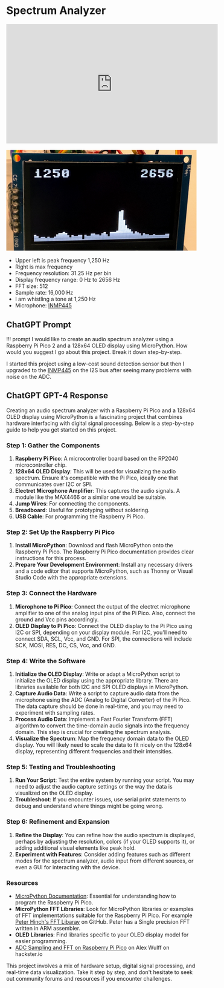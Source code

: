 # Spectrum Analyzer

<iframe width="560" height="315" src="https://www.youtube.com/embed/mszrdmg-LGs?si=CH0wDvMqMIrb2otL" title="YouTube video player" frameborder="0" allow="accelerometer; autoplay; clipboard-write; encrypted-media; gyroscope; picture-in-picture; web-share" referrerpolicy="strict-origin-when-cross-origin" allowfullscreen></iframe>

![](./oled-display-fft.jpg)

* Upper left is peak frequency 1,250 Hz
* Right is max frequency
* Frequency resolution: 31.25 Hz per bin
* Display frequency range: 0 Hz to 2656 Hz
* FFT size: 512
* Sample rate: 16,000 Hz
* I am whistling a tone at 1,250 Hz
* Microphone: [INMP445](../../sensors/15-inmp441.md)

## ChatGPT Prompt

!!! prompt
    I would like to create an audio spectrum analyzer using a Raspberry Pi Pico 2 and a 128x64 OLED display using MicroPython. How would you suggest I go about this project. Break it down step-by-step.

I started this project using a low-cost sound detection sensor but then I upgraded to the [INMP445](../../sensors/15-inmp441.md) on the I2S bus after seeing many problems with noise on the ADC.

## ChatGPT GPT-4 Response

Creating an audio spectrum analyzer with a Raspberry Pi Pico and a 128x64 OLED display using MicroPython is a fascinating project that combines hardware interfacing with digital signal processing. Below is a step-by-step guide to help you get started on this project.

### Step 1: Gather the Components

1.  **Raspberry Pi Pico**: A microcontroller board based on the RP2040 microcontroller chip.
2.  **128x64 OLED Display**: This will be used for visualizing the audio spectrum. Ensure it's compatible with the Pi Pico, ideally one that communicates over I2C or SPI.
3.  **Electret Microphone Amplifier**: This captures the audio signals. A module like the MAX4466 or a similar one would be suitable.
4.  **Jump Wires**: For connecting the components.
5.  **Breadboard**: Useful for prototyping without soldering.
6.  **USB Cable**: For programming the Raspberry Pi Pico.

### Step 2: Set Up the Raspberry Pi Pico

1.  **Install MicroPython**: Download and flash MicroPython onto the Raspberry Pi Pico. The Raspberry Pi Pico documentation provides clear instructions for this process.
2.  **Prepare Your Development Environment**: Install any necessary drivers and a code editor that supports MicroPython, such as Thonny or Visual Studio Code with the appropriate extensions.

### Step 3: Connect the Hardware

1.  **Microphone to Pi Pico**: Connect the output of the electret microphone amplifier to one of the analog input pins of the Pi Pico. Also, connect the ground and Vcc pins accordingly.
2.  **OLED Display to Pi Pico**: Connect the OLED display to the Pi Pico using I2C or SPI, depending on your display module. For I2C, you'll need to connect SDA, SCL, Vcc, and GND. For SPI, the connections will include SCK, MOSI, RES, DC, CS, Vcc, and GND.

### Step 4: Write the Software

1.  **Initialize the OLED Display**: Write or adapt a MicroPython script to initialize the OLED display using the appropriate library. There are libraries available for both I2C and SPI OLED displays in MicroPython.
2.  **Capture Audio Data**: Write a script to capture audio data from the microphone using the ADC (Analog to Digital Converter) of the Pi Pico. The data capture should be done in real-time, and you may need to experiment with sampling rates.
3.  **Process Audio Data**: Implement a Fast Fourier Transform (FFT) algorithm to convert the time-domain audio signals into the frequency domain. This step is crucial for creating the spectrum analysis.
4.  **Visualize the Spectrum**: Map the frequency domain data to the OLED display. You will likely need to scale the data to fit nicely on the 128x64 display, representing different frequencies and their intensities.

### Step 5: Testing and Troubleshooting

1.  **Run Your Script**: Test the entire system by running your script. You may need to adjust the audio capture settings or the way the data is visualized on the OLED display.
2.  **Troubleshoot**: If you encounter issues, use serial print statements to debug and understand where things might be going wrong.

### Step 6: Refinement and Expansion

1.  **Refine the Display**: You can refine how the audio spectrum is displayed, perhaps by adjusting the resolution, colors (if your OLED supports it), or adding additional visual elements like peak hold.
2.  **Experiment with Features**: Consider adding features such as different modes for the spectrum analyzer, audio input from different sources, or even a GUI for interacting with the device.

### Resources

-   [MicroPython Documentation](https://docs.micropython.org/en/latest/): Essential for understanding how to program the Raspberry Pi Pico.
-   **MicroPython FFT Libraries**: Look for MicroPython libraries or examples of FFT implementations suitable for the Raspberry Pi Pico.  For example [Peter Hinch's FFT Libaray](https://github.com/peterhinch/micropython-fourier) on GitHub.  Peter has a Single precision FFT written in ARM assembler.
-   **OLED Libraries**: Find libraries specific to your OLED display model for easier programming.
- [ADC Sampling and FFT on Raspberry Pi Pico](https://www.hackster.io/AlexWulff/adc-sampling-and-fft-on-raspberry-pi-pico-f883dd) on Alex Wulff on hackster.io

This project involves a mix of hardware setup, digital signal processing, and real-time data visualization. Take it step by step, and don't hesitate to seek out community forums and resources if you encounter challenges.